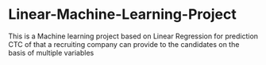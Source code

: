 # Linear-Machine-Learning-Project
This is a Machine learning project based on Linear Regression for prediction CTC of that a recruiting company can provide to the candidates on the basis of multiple variables
